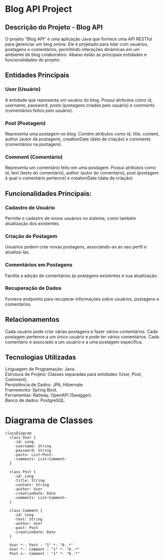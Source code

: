 # Blog API Project

## Descrição do Projeto - Blog API

O projeto "Blog API" é uma aplicação Java que fornece uma API RESTful para gerenciar um blog online. Ele é projetado para lidar com usuários, postagens e comentários, permitindo interações dinâmicas em um ambiente de blog colaborativo. Abaixo estão as principais entidades e funcionalidades do projeto:

## Entidades Principais

### User (Usuário)

A entidade que representa um usuário do blog.
Possui atributos como id, username, password, posts (postagens criadas pelo usuário) e comments (comentários feitos pelo usuário).

### Post (Postagem)

Representa uma postagem no blog.
Contém atributos como id, title, content, author (autor da postagem), creationDate (data de criação) e comments (comentários na postagem).

### Comment (Comentário)

Representa um comentário feito em uma postagem.
Possui atributos como id, text (texto do comentário), author (autor do comentário), post (postagem à qual o comentário pertence) e creationDate (data de criação).

## Funcionalidades Principais:

### Cadastro de Usuário

Permite o cadastro de novos usuários no sistema, como também atualização dos existentes.

### Criação de Postagem

Usuários podem criar novas postagens, associando-as ao seu perfil e atualiza-las.

### Comentários em Postagens

Facilita a adição de comentários às postagens existentes e sua atualização.

### Recuperação de Dados

Fornece endpoints para recuperar informações sobre usuários, postagens e comentários.

## Relacionamentos

Cada usuário pode criar várias postagens e fazer vários comentários.
Cada postagem pertence a um único usuário e pode ter vários comentários.
Cada comentário é associado a um usuário e a uma postagem específica.

## Tecnologias Utilizadas

Linguagem de Programação: Java.  
Estrutura de Projeto: Classes separadas para entidades (User, Post, Comment).  
Persistência de Dados: JPA, Hibernate.  
Frameworks: Spring Boot.  
Ferramentas: Railway, OpenAPI (Swagger).  
Banco de dados: PostgreSQL.  

# Diagrama de Classes

```mermaid 
classDiagram
  class User {
    -id: Long
    -username: String
    -password: String
    -posts: List~Post~
    -comments: List~Comment~
  }

  class Post {
    -id: Long
    -title: String
    -content: String
    -author: User
    -creationDate: Date
    -comments: List~Comment~
  }

  class Comment {
    -id: Long
    -text: String
    -author: User
    -post: Post
    -creationDate: Date
  }

  User *-- Post : "1" *- "0..*"
  User *-- Comment : "1" *- "0..*"
  Post o-- Comment : "1" *- "0..*"

```
